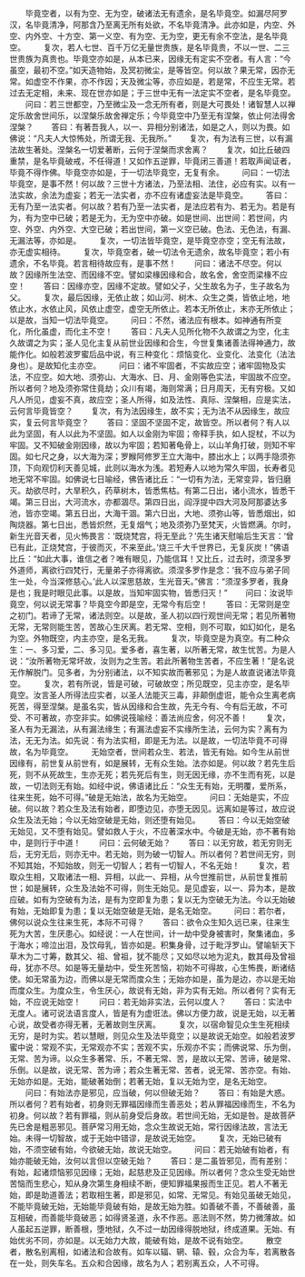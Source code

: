 <!-- { "loadSidebar": true } -->
　　毕竟空者，以有为空、无为空，破诸法无有遗余，是名毕竟空。如漏尽阿罗汉，名毕竟清净，阿那含乃至离无所有处欲，不名毕竟清净。此亦如是，内空、外空、内外空、十方空、第一义空、有为空、无为空，更无有余不空法，是名毕竟空。
　　复次，若人七世、百千万亿无量世贵族，是名毕竟贵，不以一世、二三世贵族为真贵也。毕竟空亦如是，从本已来，因缘无有定实不空者。有人言：“今虽空，最初不空。”如天造物始，及冥初微尘，是等皆空。何以故？果无常，因亦无常。如虚空不作果，亦不作因；天及微尘等，亦应如是，若是常，不应生无常。若过去无定相，未来、现在世亦如是；于三世中无有一法定实不空者，是名毕竟空。
　　问曰：若三世都空，乃至微尘及一念无所有者，则是大可畏处！诸智慧人以禅定乐故舍世间乐，以涅槃乐故舍禅定乐；今毕竟空中乃至无有涅槃，依止何法得舍涅槃？
　　答曰：有著吾我人，以一、异相分别诸法，如是之人，则以为畏。如佛说：“凡夫人大惊怖处，所谓无我、无我所。”
　　复次，有为法有三世，以有漏法故生著处。涅槃名一切爱著断，云何于涅槃而求舍离？
　　复次，如比丘破四重禁，是名毕竟破戒，不任得道！又如作五逆罪，毕竟闭三善道！若取声闻证者，毕竟不得作佛。毕竟空亦如是，于一切法毕竟空，无复有余。
　　问曰：一切法毕竟空，是事不然！何以故？三世十方诸法，乃至法相、法住，必应有实。以有一法实故，余法为虚妄；若无一法实者，亦不应有诸虚妄法是毕竟空。
　　答曰：无有乃至一法实者。何以故？若有乃至一法实者，是法应若有为、若无为。若是有为，有为空中已破；若是无为，无为空中亦破。如是世间、出世间：若世间，内空、外空、内外空、大空已破；若出世间，第一义空已破。色法、无色法，有漏、无漏法等，亦如是。
　　复次，一切法皆毕竟空，是毕竟空亦空；空无有法故，亦无虚实相待。
　　复次，毕竟空者，破一切法令无遗余，故名毕竟空；若小有遗余，不名毕竟。若言相待故应有，是事不然！
　　问曰：诸法不尽空。何以故？因缘所生法空、而因缘不空。譬如梁椽因缘和合，故名舍，舍空而梁椽不应空！
　　答曰：因缘亦空，因缘不定故。譬如父子，父生故名为子，生子故名为父。
　　复次，最后因缘，无依止故；如山河、树木、众生之类，皆依止地，地依止水，水依止风，风依止虚空，虚空无所依止。若本无所依止，末亦无所依止；以是故，当知一切法毕竟空。
　　问曰：不然，诸法应有根本。如神通有所变化，所化虽虚，而化主不空！
　　答曰：凡夫人见所化物不久故谓之为空，化主久故谓之为实；圣人见化主复从前世业因缘和合生，今世复集诸善法得神通力，故能作化。如般若波罗蜜后品中说，有三种变化：烦恼变化、业变化、法变化（法法身也）。是故知化主亦空。
　　问曰：诸不牢固者，不实故应空；诸牢固物及实法，不应空。如大地、须弥山、大海水、日、月、金刚等色实法，牢固故不应空。所以者何？地及须弥常住竟劫；众川有竭，海则常满；日月周天，无有穷极。又如凡人所见，虚妄不真，故应空；圣人所得，如及法性、真际、涅槃相，应是实法，云何言毕竟皆空？
　　复次，有为法因缘生，故不实；无为法不从因缘生，故应实，复云何言毕竟空？
　　答曰：坚固不坚固不定，故皆空。所以者何？有人以此为坚固，有人以此为不坚固。如人以金刚为牢固；帝释手执，如人捉杖，不以为牢固。又不知破金刚因缘，故以为牢固；若知著龟骨上，以山羊角打破，则知不牢固。如七尺之身，以大海为深；罗睺阿修罗王立大海中，膝出水上；以两手隐须弥顶，下向观忉利天善见城，此则以海水为浅。若短寿人以地为常久牢固，长寿者见地无常不牢固。如佛说七日喻经，佛告诸比丘：“一切有为法，无常变异，皆归磨灭。劫欲尽时，大旱积久，药草树木，皆悉焦枯。有第二日出，诸小流水，皆悉干竭。第三日出，大河流水，亦都涸尽。第四日出，阎浮提中四大河及阿那婆达多池，皆亦空竭。第五日出，大海干涸。第六日出，大地、须弥山等，皆悉烟出，如陶烧器。第七日出，悉皆炽然，无复烟气；地及须弥乃至梵天，火皆燃满。尔时，新生光音天者，见火怖畏言：‘既烧梵宫，将无至此？’先生诸天慰喻后生天言：‘曾已有此，正烧梵宫，于彼而灭，不来至此。’烧三千大千世界已，无复灰炭！”佛语比丘：“如此大事，谁信之者？唯有眼见，乃能信耳！又比丘，过去时，须涅多罗外道师，离欲行四梵行，无量弟子亦得离欲。须涅多罗作是念：‘我不应与弟子同生一处，今当深修慈心。’此人以深思慈故，生光音天。”佛言：“须涅多罗者，我身是也；我是时眼见此事。以是故，当知牢固实物，皆悉归灭！”
　　问曰：汝说毕竟空，何以说无常事？毕竟空今即是空，无常今有后空！
　　答曰：无常则是空之初门。若谛了无常，诸法则空。以是故，圣人初以四行观世间无常；若见所著物无常，无常则能生苦，苦故心生厌离。若无常、空相，则不可取，如幻如化，是名为空。外物既空，内主亦空，是名无我。
　　复次，毕竟空是为真空。有二种众生：一、多习爱，二、多习见。爱多者，喜生著，以所著无常，故生忧苦。为是人说：“汝所著物无常坏故，汝则为之生苦。若此所著物生苦者，不应生著！”是名说无作解脱门。见多者，为分别诸法，以不知实故而著邪见；为是人故直说诸法毕竟空。
　　复次，若有所说，皆是可破，可破故空；所见既空，见主亦空，是名毕竟空。汝言圣人所得法应实者，以圣人法能灭三毒，非颠倒虚诳，能令众生离老病死苦，得至涅槃。是虽名实，皆从因缘和合生故，先无今有、今有后无故，不可受、不可著故，亦空非实。如佛说筏喻经：善法尚应舍，何况不善！
　　复次，圣人有为无漏法，从有漏法缘生；有漏法虚妄不实缘所生法，云何为实？离有为法，无无为法。如先说：有为法实相，即是无为法。以是故，一切法毕竟不可得故，名为毕竟空。
　　无始空者，世间若众生、若法，皆无有始。如今生从前世因缘有，前世复从前世有，如是展转，无有众生始。法亦如是。何以故？若先生后死，则不从死故生，生亦无死；若先死后有生，则无因无缘，亦不生而有死，以是故，一切法则无有始。如经中说，佛语诸比丘：“众生无有始，无明覆，爱所系，往来生死，始不可得。”破是无始法，故名为无始空。
　　问曰：无始是实，不应破。何以故？若众生及法有始者，即堕边见，亦堕无因见。远离如是等过，故应说众生及法无始；今以无始空破是无始，则还堕有始见。
　　答曰：今以无始空破无始见，又不堕有始见。譬如救人于火，不应著深水中。今破是无始，亦不著有始中，是则行于中道！
　　问曰：云何破无始？
　　答曰：以无穷故，若无穷则无后，无穷无后，则亦无中。若无始，则为破一切智人。所以者何？若世间无穷，则不知其始，不知始故，则无一切智人；若有一切智人，不名无始！
　　复次，若取众生相，又取诸法一相、异相，以此一、异相，从今世推前世，从前世复推前世；如是展转，众生及法始不可得，则生无始见。是见虚妄，以一、异为本，是故应破。如有为空破有为法，是有为空即复为患；复以无为空破无为法。今以无始破有始，无始即复为患；复以无始空破是无始，是名无始空。
　　问曰：若尔者，佛何以说众生往来生死，本际不可得？
　　答曰：欲令众生知久远已来，往来生死为大苦，生厌患心。如经说：一人在世间，计一劫中受身被害时，聚集诸血，多于海水；啼泣出泪，及饮母乳，皆亦如是。积集身骨，过于毗浮罗山。譬喻斩天下草木为二寸筹，数其父、祖、曾祖，犹不能尽；又如尽以地为泥丸，数其母及曾祖母，犹亦不尽。如是等无量劫中，受生死苦恼，初始不可得故，心生怖畏，断诸结使。如无常虽为边，而佛以是无常而度众生；无始亦如是，虽为是边，亦以是无始而度众生。为度众生，令生厌心，故说有无始，非为实有无始。所以者何？实有无始，不应说无始空！
　　问曰：若无始非实法，云何以度人？
　　答曰：实法中无度人。诸可说法语言度人，皆是有为虚诳法。佛以方便力故，说是无始，以无著心说，故受者亦得无著，无著故则生厌离。
　　复次，以宿命智见众生生死相续无穷，是时为实。若以慧眼，则见众生及法毕竟空；以是故说无始空。如般若波罗蜜中说：常观不实，无常观亦不实；苦观不实，乐观亦不实；而佛说常、乐为倒，无常、苦为谛。以众生多著常、乐，不著无常、苦，是故以无常、苦谛，破是常、乐倒。以是故，说无常、苦为谛；若众生著无常、苦者，说无常、苦亦空。有始、无始亦如是。无始，能破著始倒；若著无始，复以无始为空，是名无始空。
　　问曰：有始法亦是邪见，应当破，何以但破无始？
　　答曰：有始是大惑。所以者何？若有始者，初身则无罪福因缘而生善恶处；若从罪福因缘而生，不名为初身。何以故？若有罪福，则从前身受后身故。若世间无始，无如是咎。是故菩萨先已舍是粗恶邪见。菩萨常习用无始，念众生故说无始，常行因缘法故，言法无始。未得一切智故，或于无始中错谬，是故说无始空。
　　复次，无始已破有始，不须空破有始，今欲破无始，故说无始空。
　　问曰：若无始破有始者，有始亦能破无始，汝何以言但以空破无始？
　　答曰：是二虽皆邪见，而有差别：有始，起诸烦恼邪见因缘；无始，起慈悲及正见因缘。所以者何？念众生受无始世苦恼而生悲心，知从身次第生身相续不断，便知罪福果报而生正见。若人不著无始，即是助道善法；若取相生著，即是邪见，如常、无常见。有始见虽破无始见，不能毕竟破无始，无始能毕竟破有始，是故无始为胜。如善破不善，不善破善，虽互相破，而善能毕竟破恶；如得贤圣道，永不作恶。恶法则不然，势力微薄故。如人虽起五逆罪，断善根，堕地狱，久不过一劫因缘得脱地狱，终成道果。无始、有始优劣不同，亦如是。以无始力大故，能破有始，是故不说有始空。
　　散空者，散名别离相，如诸法和合故有。如车以辐、辋、辕、毂，众合为车，若离散各在一处，则失车名。五众和合因缘，故名为人；若别离五众，人不可得。

